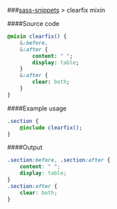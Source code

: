 ###[sass-snippets](../../../../) > clearfix mixin

####Source code
```sass
@mixin clearfix() {
    &:before,
    &:after {
        content: " ";
        display: table;
    }
    &:after {
        clear: both;
    }
}
```

####Example usage
```sass
.section {
    @include clearfix();
}
```

####Output
```css
.section:before, .section:after {
    content: " ";
    display: table;
}
.section:after {
    clear: both;
}
```